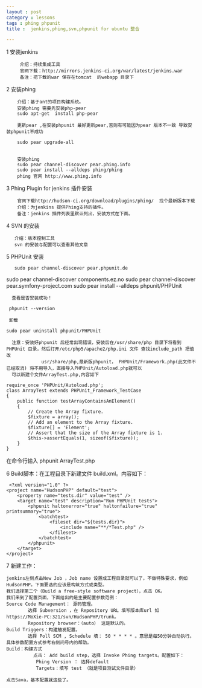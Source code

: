 ```yaml
---
layout : post
category : lessons
tags : phing phpunit
title :  jenkins,phing,svn,phpunit for ubuntu 整合

---
```


1 安装jenkins

         介绍：持续集成工具
         官网下载：http://mirrors.jenkins-ci.org/war/latest/jenkins.war         
         备注：把下载的war 保存在tomcat  的webapp 目录下

2 安装phing

        介绍：基于ant的项目构建系统。 
        安装phing 需要先安装php-pear
        sudo apt-get  install php-pear

        更新pear ,在安装phpunit 最好更新pear,否则有可能因为pear 版本不一致 导致安装phpunit不成功

        sudo pear upgrade-all

   
        安装phing 
        sudo pear channel-discover pear.phing.info
        sudo pear install --alldeps phing/phing
        phing 官网 http://www.phing.info

3 Phing Plugin for jenkins  插件安装

        官网下载http://hudson-ci.org/download/plugins/phing/  找个最新版本下载
        介绍：为jenkins 提供Phing支持的插件。
        备注：jenkins 插件列表里默认列出，安装方式在下面。
4 SVN 的安装

       介绍：版本控制工具
       svn 的安装与配置可以查看其他文章

5 PHPUnit 安装

       sudo pear channel-discover pear.phpunit.de
   sudo pear channel-discover components.ez.no
   sudo pear channel-discover pear.symfony-project.com
       sudo pear install --alldeps phpunit/PHPUnit

      查看是否安装成功！

     phpunit --version

     卸载

    sudo pear uninstall phpunit/PHPUnit

      注意：安装好phpunit 后经常出现错误，安装后在/usr/share/php 目录下将看到PHPUnit 目录，然后打开/etc/php5/apache2/php.ini 文件 查找include_path 把值改
                 usr/share/php,最新版phpunit， PHPUnit/Framework.php(此文件不已经取消) 将不用导入，直接导入PHPUnit/Autoload.php就可以
      可以新建个文件ArrayTest.php,内容如下

	require_once 'PHPUnit/Autoload.php';
	class ArrayTest extends PHPUnit_Framework_TestCase
	{
		public function testArrayContainsAnElement()
		{
			// Create the Array fixture.
			$fixture = array();
			// Add an element to the Array fixture.
			$fixture[] = 'Element';
			// Assert that the size of the Array fixture is 1.
			$this->assertEquals(1, sizeof($fixture));
		}
	}
在命令行输入 phpunit ArrayTest.php

 

6 Build脚本：在工程目录下新建文件 build.xml。内容如下：

     <?xml version="1.0" ?>
    <project name="HudsonPHP" default="test">
        <property name="tests.dir" value="test" />
        <target name="test" description="Run PHPUnit tests">
            <phpunit haltonerror="true" haltonfailure="true" printsummary="true">
                <batchtest>
                    <fileset dir="${tests.dir}">
                        <include name="**/*Test.php" />
                    </fileset>
                </batchtest>
            </phpunit>
        </target>
    </project>

 

 

7 新建工作：

	jenkins左侧点击New Job ，Job name 设置成工程目录就可以了，不做特殊要求，例如 HudsonPHP。下面要选的应该是构筑方式或类型。
	我们选择第二个（Build a free-style software project），点击 OK。
	我们来到了配置页面，下面给出的是主要配置参数范例：
	Source Code Management： 源码管理。
			选择 Subversion ，在 Repository URL 填写版本库url 如 https://MoXie-PC:321/svn/HudsonPHP/trunk。
			Repository browser：（auto） 这是默认的。
	Build Triggers：构建触发配置。
			选择 Poll SCM , Schedule 填： 50 * * * * 。意思是每50分钟自动执行。具体参数配置方式参考右侧问号内的帮助。
	Build：构建方式
			  点击： Add build step，选择 Invoke Phing targets。配置如下：
			   Phing Version ： 选择default
			   Targets：填写 test （就是项目测试文件目录）

	点击Sava，基本配置就这些了。


